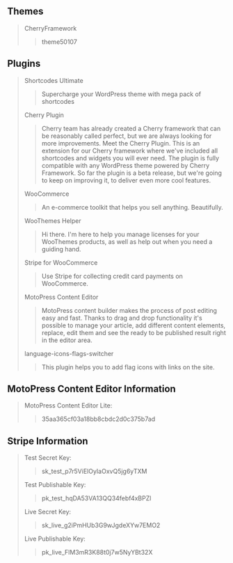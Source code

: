 

Themes
---------------------

> CherryFramework
>> 
>> theme50107
>> 



Plugins
---------------------

> Shortcodes Ultimate
>> Supercharge your WordPress theme with mega pack of shortcodes
>
> Cherry Plugin
>> Cherry team has already created a Cherry framework that can be reasonably called perfect, but we are always looking for more improvements. Meet the Cherry Plugin. This is an extension for our Cherry framework where we've included all shortcodes and widgets you will ever need. The plugin is fully compatible with any WordPress theme powered by Cherry Framework. So far the plugin is a beta release, but we're going to keep on improving it, to deliver even more cool features.
>
> WooCommerce
>> An e-commerce toolkit that helps you sell anything. Beautifully.
>
> WooThemes Helper
>> Hi there. I'm here to help you manage licenses for your WooThemes products, as well as help out when you need a guiding hand.
>
> Stripe for WooCommerce
>> Use Stripe for collecting credit card payments on WooCommerce.
>
> MotoPress Content Editor
>> MotoPress content builder makes the process of post editing easy and fast. Thanks to drag and drop functionality it's possible to manage your article, add different content elements, replace, edit them and see the ready to be published result right in the editor area.
>
> language-icons-flags-switcher
>> This plugin helps you to add flag icons with links on the site.

MotoPress Content Editor Information
---------------------

> MotoPress Content Editor Lite: 
>> 35aa365cf03a18bb8cbdc2d0c375b7ad

Stripe Information
---------------------

> Test Secret Key: 
>> sk_test_p7r5ViElOyIaOxvQ5jg6yTXM
>
> Test Publishable Key: 
>> pk_test_hqDA53VA13QQ34febf4xBPZl
>
> Live Secret Key: 
>> sk_live_g2iPmHUb3G9wJgdeXYw7EMO2
>
> Live Publishable Key:  
>>pk_live_FlM3mR3K88t0j7w5NyYBt32X
>

